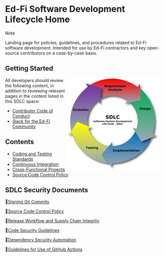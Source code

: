 # Ed-Fi Software Development Lifecycle Home

> [!NOTE]
> Landing page for policies, guidelines, and procedures related to Ed-Fi software development. Intended for use by Ed-Fi contractors and key open-source contributors on a case-by-case basis.

## Getting Started

<img alt="Ed-Fi SDLC"
src= "./images/SDLC-Home/SDLC.jpg"
align=right width=300>

All developers should review the following content, in addition to reviewing relevant pages in the content listed in this SDLC space:

- [Contributor Code of Conduct](https://edfi.atlassian.net/wiki/spaces/ETKB/pages/20875353/Contributor+Code+of+Conduct)
- [Slack for the Ed-Fi Community](https://edfi.atlassian.net/wiki/spaces/ETKB/pages/20875301/Slack+for+the+Ed-Fi+Community)

## Contents

- [Coding and Testing Standards](./Coding-and-Testing-Standards/README.md)
- [Continuous Integration](./Continuous-Integration/README.md)
- [Cross-Functional Projects](#)
- [Source Code Control Policy](#)

## SDLC Security Documents

:blue_book:[Signing Git Commits](https://edfi.atlassian.net/wiki/spaces/ETKB/pages/20875476/Signing+Git+Commits>)

:blue_book:[Source Code Control Policy](https://edfi.atlassian.net/wiki/spaces/SDLC/pages/19334813/Source+Code+Control+Policy)

:blue_book:[Release Workflow and Supply Chain Integrity](https://edfi.atlassian.net/wiki/spaces/SDLC/pages/19334698/Release+Workflow+and+Supply+Chain+Integrity)

:blue_book:[Code Security Guidelines](https://edfi.atlassian.net/wiki/spaces/SDLC/pages/19334579/Code+Security+Guidelines)

:blue_book:[Dependency Security Automation](https://edfi.atlassian.net/wiki/spaces/SDLC/pages/19334569/Dependency+Security+Automation)

:blue_book:[Guidelines for Use of GitHub Actions](https://edfi.atlassian.net/wiki/spaces/SDLC/pages/19334563/Guidelines+for+Use+of+GitHub+Actions)
